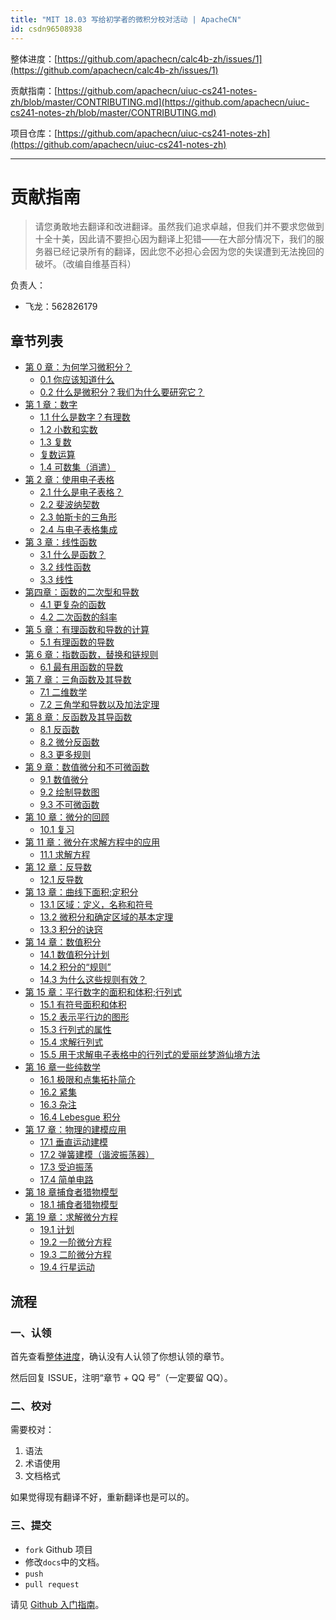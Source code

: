 ```yaml
---
title: "MIT 18.03 写给初学者的微积分校对活动 | ApacheCN"
id: csdn96508938
---
```


整体进度：[https://github.com/apachecn/calc4b-zh/issues/1](https://github.com/apachecn/calc4b-zh/issues/1)

贡献指南：[https://github.com/apachecn/uiuc-cs241-notes-zh/blob/master/CONTRIBUTING.md](https://github.com/apachecn/uiuc-cs241-notes-zh/blob/master/CONTRIBUTING.md)

项目仓库：[https://github.com/apachecn/uiuc-cs241-notes-zh](https://github.com/apachecn/uiuc-cs241-notes-zh)

* * *

# 贡献指南

> 请您勇敢地去翻译和改进翻译。虽然我们追求卓越，但我们并不要求您做到十全十美，因此请不要担心因为翻译上犯错——在大部分情况下，我们的服务器已经记录所有的翻译，因此您不必担心会因为您的失误遭到无法挽回的破坏。（改编自维基百科）

负责人：

*   飞龙：562826179

## 章节列表

*   [第 0 章：为何学习微积分？](https://github.com/apachecn/calc4b-zh/blob/master/docs/2.md)
    *   [0.1 你应该知道什么](https://github.com/apachecn/calc4b-zh/blob/master/docs/3.md)
    *   [0.2 什么是微积分？我们为什么要研究它？](https://github.com/apachecn/calc4b-zh/blob/master/docs/4.md)
*   [第 1 章：数字](https://github.com/apachecn/calc4b-zh/blob/master/docs/5.md)
    *   [1.1 什么是数字？有理数](https://github.com/apachecn/calc4b-zh/blob/master/docs/6.md)
    *   [1.2 小数和实数](https://github.com/apachecn/calc4b-zh/blob/master/docs/7.md)
    *   [1.3 复数](https://github.com/apachecn/calc4b-zh/blob/master/docs/8.md)
    *   [复数运算](https://github.com/apachecn/calc4b-zh/blob/master/docs/9.md)
    *   [1.4 可数集（消遣）](https://github.com/apachecn/calc4b-zh/blob/master/docs/10.md)
*   [第 2 章：使用电子表格](https://github.com/apachecn/calc4b-zh/blob/master/docs/11.md)
    *   [2.1 什么是电子表格？](https://github.com/apachecn/calc4b-zh/blob/master/docs/12.md)
    *   [2.2 斐波纳契数](https://github.com/apachecn/calc4b-zh/blob/master/docs/13.md)
    *   [2.3 帕斯卡的三角形](https://github.com/apachecn/calc4b-zh/blob/master/docs/14.md)
    *   [2.4 与电子表格集成](https://github.com/apachecn/calc4b-zh/blob/master/docs/15.md)
*   [第 3 章：线性函数](https://github.com/apachecn/calc4b-zh/blob/master/docs/16.md)
    *   [3.1 什么是函数？](https://github.com/apachecn/calc4b-zh/blob/master/docs/17.md)
    *   [3.2 线性函数](https://github.com/apachecn/calc4b-zh/blob/master/docs/18.md)
    *   [3.3 线性](https://github.com/apachecn/calc4b-zh/blob/master/docs/19.md)
*   [第四章：函数的二次型和导数](https://github.com/apachecn/calc4b-zh/blob/master/docs/20.md)
    *   [4.1 更复杂的函数](https://github.com/apachecn/calc4b-zh/blob/master/docs/21.md)
    *   [4.2 二次函数的斜率](https://github.com/apachecn/calc4b-zh/blob/master/docs/22.md)
*   [第 5 章：有理函数和导数的计算](https://github.com/apachecn/calc4b-zh/blob/master/docs/23.md)
    *   [5.1 有理函数的导数](https://github.com/apachecn/calc4b-zh/blob/master/docs/24.md)
*   [第 6 章：指数函数，替换和链规则](https://github.com/apachecn/calc4b-zh/blob/master/docs/25.md)
    *   [6.1 最有用函数的导数](https://github.com/apachecn/calc4b-zh/blob/master/docs/26.md)
*   [第 7 章：三角函数及其导数](https://github.com/apachecn/calc4b-zh/blob/master/docs/27.md)
    *   [7.1 二维数学](https://github.com/apachecn/calc4b-zh/blob/master/docs/28.md)
    *   [7.2 三角学和导数以及加法定理](https://github.com/apachecn/calc4b-zh/blob/master/docs/30.md)
*   [第 8 章：反函数及其导函数](https://github.com/apachecn/calc4b-zh/blob/master/docs/72.md)
    *   [8.1 反函数](https://github.com/apachecn/calc4b-zh/blob/master/docs/73.md)
    *   [8.2 微分反函数](https://github.com/apachecn/calc4b-zh/blob/master/docs/74.md)
    *   [8.3 更多规则](https://github.com/apachecn/calc4b-zh/blob/master/docs/75.md)
*   [第 9 章：数值微分和不可微函数](https://github.com/apachecn/calc4b-zh/blob/master/docs/31.md)
    *   [9.1 数值微分](https://github.com/apachecn/calc4b-zh/blob/master/docs/32.md)
    *   [9.2 绘制导数图](https://github.com/apachecn/calc4b-zh/blob/master/docs/33.md)
    *   [9.3 不可微函数](https://github.com/apachecn/calc4b-zh/blob/master/docs/34.md)
*   [第 10 章：微分的回顾](https://github.com/apachecn/calc4b-zh/blob/master/docs/35.md)
    *   [10.1 复习](https://github.com/apachecn/calc4b-zh/blob/master/docs/36.md)
*   [第 11 章：微分在求解方程中的应用](https://github.com/apachecn/calc4b-zh/blob/master/docs/37.md)
    *   [11.1 求解方程](https://github.com/apachecn/calc4b-zh/blob/master/docs/38.md)
*   [第 12 章：反导数](https://github.com/apachecn/calc4b-zh/blob/master/docs/39.md)
    *   [12.1 反导数](https://github.com/apachecn/calc4b-zh/blob/master/docs/40.md)
*   [第 13 章：曲线下面积;定积分](https://github.com/apachecn/calc4b-zh/blob/master/docs/41.md)
    *   [13.1 区域：定义，名称和符号](https://github.com/apachecn/calc4b-zh/blob/master/docs/42.md)
    *   [13.2 微积分和确定区域的基本定理](https://github.com/apachecn/calc4b-zh/blob/master/docs/43.md)
    *   [13.3 积分的诀窍](https://github.com/apachecn/calc4b-zh/blob/master/docs/44.md)
*   [第 14 章：数值积分](https://github.com/apachecn/calc4b-zh/blob/master/docs/45.md)
    *   [14.1 数值积分计划](https://github.com/apachecn/calc4b-zh/blob/master/docs/46.md)
    *   [14.2 积分的“规则”](https://github.com/apachecn/calc4b-zh/blob/master/docs/47.md)
    *   [14.3 为什么这些规则有效？](https://github.com/apachecn/calc4b-zh/blob/master/docs/48.md)
*   [第 15 章：平行数字的面积和体积;行列式](https://github.com/apachecn/calc4b-zh/blob/master/docs/49.md)
    *   [15.1 有符号面积和体积](https://github.com/apachecn/calc4b-zh/blob/master/docs/50.md)
    *   [15.2 表示平行边的图形](https://github.com/apachecn/calc4b-zh/blob/master/docs/51.md)
    *   [15.3 行列式的属性](https://github.com/apachecn/calc4b-zh/blob/master/docs/52.md)
    *   [15.4 求解行列式](https://github.com/apachecn/calc4b-zh/blob/master/docs/53.md)
    *   [15.5 用于求解电子表格中的行列式的爱丽丝梦游仙境方法](https://github.com/apachecn/calc4b-zh/blob/master/docs/54.md)
*   [第 16 章一些纯数学](https://github.com/apachecn/calc4b-zh/blob/master/docs/55.md)
    *   [16.1 极限和点集拓扑简介](https://github.com/apachecn/calc4b-zh/blob/master/docs/56.md)
    *   [16.2 紧集](https://github.com/apachecn/calc4b-zh/blob/master/docs/57.md)
    *   [16.3 杂注](https://github.com/apachecn/calc4b-zh/blob/master/docs/58.md)
    *   [16.4 Lebesgue 积分](https://github.com/apachecn/calc4b-zh/blob/master/docs/59.md)
*   [第 17 章：物理的建模应用](https://github.com/apachecn/calc4b-zh/blob/master/docs/60.md)
    *   [17.1 垂直运动建模](https://github.com/apachecn/calc4b-zh/blob/master/docs/61.md)
    *   [17.2 弹簧建模（谐波振荡器）](https://github.com/apachecn/calc4b-zh/blob/master/docs/62.md)
    *   [17.3 受迫振荡](https://github.com/apachecn/calc4b-zh/blob/master/docs/63.md)
    *   [17.4 简单电路](https://github.com/apachecn/calc4b-zh/blob/master/docs/64.md)
*   [第 18 章捕食者猎物模型](https://github.com/apachecn/calc4b-zh/blob/master/docs/65.md)
    *   [18.1 捕食者猎物模型](https://github.com/apachecn/calc4b-zh/blob/master/docs/66.md)
*   [第 19 章：求解微分方程](https://github.com/apachecn/calc4b-zh/blob/master/docs/67.md)
    *   [19.1 计划](https://github.com/apachecn/calc4b-zh/blob/master/docs/68.md)
    *   [19.2 一阶微分方程](https://github.com/apachecn/calc4b-zh/blob/master/docs/69.md)
    *   [19.3 二阶微分方程](https://github.com/apachecn/calc4b-zh/blob/master/docs/70.md)
    *   [19.4 行星运动](https://github.com/apachecn/calc4b-zh/blob/master/docs/71.md)

## 流程

### 一、认领

首先查看[整体进度](https://github.com/apachecn/calc4b-zh/issues/1)，确认没有人认领了你想认领的章节。

然后回复 ISSUE，注明“章节 + QQ 号”（一定要留 QQ）。

### 二、校对

需要校对：

1.  语法
2.  术语使用
3.  文档格式

如果觉得现有翻译不好，重新翻译也是可以的。

### 三、提交

*   `fork` Github 项目
*   修改`docs`中的文档。
*   `push`
*   `pull request`

请见 [Github 入门指南](https://github.com/apachecn/kaggle/blob/master/docs/GitHub)。